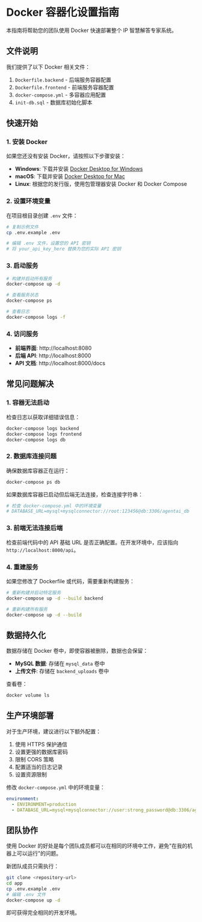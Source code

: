 # Docker 容器化设置指南

本指南将帮助您的团队使用 Docker 快速部署整个 IP 智慧解答专家系统。

## 文件说明

我们提供了以下 Docker 相关文件：

1. `Dockerfile.backend` - 后端服务容器配置
2. `Dockerfile.frontend` - 前端服务容器配置
3. `docker-compose.yml` - 多容器应用配置
4. `init-db.sql` - 数据库初始化脚本

## 快速开始

### 1. 安装 Docker

如果您还没有安装 Docker，请按照以下步骤安装：

- **Windows**: 下载并安装 [Docker Desktop for Windows](https://www.docker.com/products/docker-desktop)
- **macOS**: 下载并安装 [Docker Desktop for Mac](https://www.docker.com/products/docker-desktop)
- **Linux**: 根据您的发行版，使用包管理器安装 Docker 和 Docker Compose

### 2. 设置环境变量

在项目根目录创建 `.env` 文件：

```bash
# 复制示例文件
cp .env.example .env

# 编辑 .env 文件，设置您的 API 密钥
# 将 your_api_key_here 替换为您的实际 API 密钥
```

### 3. 启动服务

```bash
# 构建并启动所有服务
docker-compose up -d

# 查看服务状态
docker-compose ps

# 查看日志
docker-compose logs -f
```

### 4. 访问服务

- **前端界面**: http://localhost:8080
- **后端 API**: http://localhost:8000
- **API 文档**: http://localhost:8000/docs

## 常见问题解决

### 1. 容器无法启动

检查日志以获取详细错误信息：

```bash
docker-compose logs backend
docker-compose logs frontend
docker-compose logs db
```

### 2. 数据库连接问题

确保数据库容器正在运行：

```bash
docker-compose ps db
```

如果数据库容器已启动但后端无法连接，检查连接字符串：

```bash
# 检查 docker-compose.yml 中的环境变量
# DATABASE_URL=mysql+mysqlconnector://root:123456@db:3306/agentai_db
```

### 3. 前端无法连接后端

检查前端代码中的 API 基础 URL 是否正确配置。在开发环境中，应该指向 `http://localhost:8000/api`。

### 4. 重建服务

如果您修改了 Dockerfile 或代码，需要重新构建服务：

```bash
# 重新构建并启动特定服务
docker-compose up -d --build backend

# 重新构建所有服务
docker-compose up -d --build
```

## 数据持久化

数据存储在 Docker 卷中，即使容器被删除，数据也会保留：

- **MySQL 数据**: 存储在 `mysql_data` 卷中
- **上传文件**: 存储在 `backend_uploads` 卷中

查看卷：

```bash
docker volume ls
```

## 生产环境部署

对于生产环境，建议进行以下额外配置：

1. 使用 HTTPS 保护通信
2. 设置更强的数据库密码
3. 限制 CORS 策略
4. 配置适当的日志记录
5. 设置资源限制

修改 `docker-compose.yml` 中的环境变量：

```yaml
environment:
  - ENVIRONMENT=production
  - DATABASE_URL=mysql+mysqlconnector://user:strong_password@db:3306/agentai_db
```

## 团队协作

使用 Docker 的好处是每个团队成员都可以在相同的环境中工作，避免"在我的机器上可以运行"的问题。

新团队成员只需执行：

```bash
git clone <repository-url>
cd app
cp .env.example .env
# 编辑 .env 文件
docker-compose up -d
```

即可获得完全相同的开发环境。

